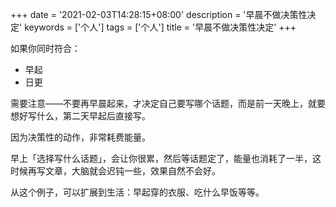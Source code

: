 +++
date = '2021-02-03T14:28:15+08:00'
description = '早晨不做决策性决定'
keywords = ['个人']
tags = ['个人']
title = '早晨不做决策性决定'
+++

如果你同时符合：

- 早起
- 日更

需要注意——不要再早晨起来，才决定自己要写哪个话题，而是前一天晚上，就要想好写什么，第二天早起后直接写。

因为决策性的动作，非常耗费能量。

早上「选择写什么话题」，会让你很累，然后等话题定了，能量也消耗了一半，这时候再写文章，大脑就会迟钝一些，效果自然不会好。

从这个例子，可以扩展到生活：早起穿的衣服、吃什么早饭等等。
